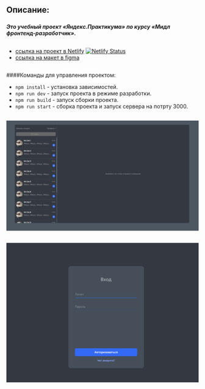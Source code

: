 ## Описание:

###
##### Это учебный проект «Яндекс.Практикума» по курсу «Мидл фронтенд-разработчик». 
##
 - [ссылка на проект в Netlify](https://endearing-boba-eb1973.netlify.app/) [![Netlify Status](https://api.netlify.com/api/v1/badges/b15a2583-ed5f-45c9-ba42-a9a82d39f41d/deploy-status)](https://app.netlify.com/sites/endearing-boba-eb1973/deploys)
 - [ссылка на макет в figma](https://www.figma.com/file/5EXKBt4MSSpbgsNjwKQVg7/messenger-ya-praktikum-course?node-id=0%3A1&t=x4gbiYken5G2nTRf-1)

##

####Команды для управления проектом:

- `npm install` - установка зависимостей.
- `npm run dev` - запуск проекта в режиме разработки.
- `npm run build` - запуск сборки проекта.
- `npm run start` - сборка проекта и запуск сервера на потрту 3000.

##

![plot](src/asserts/ui/messanger.png "Chat-page")

##

![Alt text](src/asserts/ui/messanger2.png "auth-page")

